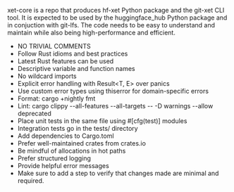 xet-core is a repo that produces hf-xet Python package and the git-xet CLI tool. It is expected to be used by the huggingface_hub Python package and in conjuction with git-lfs. The code needs to be easy to understand and maintain while also being high-performance and efficient.

* NO TRIVIAL COMMENTS
* Follow Rust idioms and best practices
* Latest Rust features can be used
* Descriptive variable and function names
* No wildcard imports
* Explicit error handling with Result<T, E> over panics
* Use custom error types using thiserror for domain-specific errors
* Format: cargo +nightly fmt
* Lint: cargo clippy --all-features --all-targets -- -D warnings --allow deprecated
* Place unit tests in the same file using #[cfg(test)] modules
* Integration tests go in the tests/ directory
* Add dependencies to Cargo.toml
* Prefer well-maintained crates from crates.io
* Be mindful of allocations in hot paths
* Prefer structured logging
* Provide helpful error messages
* Make sure to add a step to verify that changes made are minimal and required.